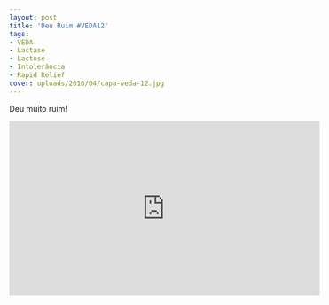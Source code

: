 ```yaml
---
layout: post
title: 'Deu Ruim #VEDA12'
tags:
- VEDA
- Lactase
- Lactose
- Intolerância
- Rapid Relief
cover: uploads/2016/04/capa-veda-12.jpg
---
```


Deu muito ruim!

<iframe width="560" height="315" src="https://www.youtube.com/embed/xej9unR2fq0" frameborder="0" allowfullscreen></iframe>
